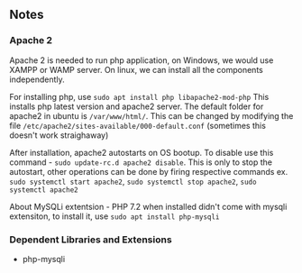 ## Notes

### Apache 2
Apache 2 is needed to run php application, on Windows, we would use XAMPP or WAMP server. On linux, we can install all the components independently.

For installing php, use `sudo apt install php libapache2-mod-php` 
This installs php latest version and apache2 server. The default folder for apache2 in ubuntu is `/var/www/html/`. This can be changed by modifying the file `/etc/apache2/sites-available/000-default.conf` (sometimes this doesn't work straighaway)

After installation, apache2 autostarts on OS bootup. To disable use this command - `sudo update-rc.d apache2 disable`. This is only to stop the autostart, other operations can be done by firing respective commands ex. `sudo systemctl start apache2`, `sudo systemctl stop apache2`, `sudo systemctl apache2`

About MySQLi extentsion - PHP 7.2 when installed didn't come with mysqli extensiton, to install it, use `sudo apt install php-mysqli`

### Dependent Libraries and Extensions
- php-mysqli